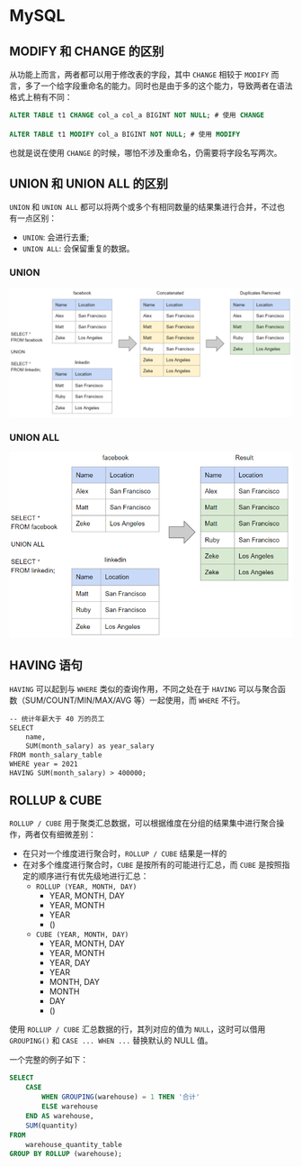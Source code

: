 # MySQL

## MODIFY 和 CHANGE 的区别

从功能上而言，两者都可以用于修改表的字段，其中 `CHANGE` 相较于 `MODIFY` 而言，多了一个给字段重命名的能力。同时也是由于多的这个能力，导致两者在语法格式上稍有不同：

``` sql
ALTER TABLE t1 CHANGE col_a col_a BIGINT NOT NULL; # 使用 CHANGE

ALTER TABLE t1 MODIFY col_a BIGINT NOT NULL; # 使用 MODIFY
```

也就是说在使用 `CHANGE` 的时候，哪怕不涉及重命名，仍需要将字段名写两次。

## UNION 和 UNION ALL 的区别

`UNION` 和 `UNION ALL` 都可以将两个或多个有相同数量的结果集进行合并，不过也有一点区别：

- `UNION`: 会进行去重;
- `UNION ALL`: 会保留重复的数据。

### UNION
![UNION](./public/union.png)

### UNION ALL
![UNION ALL](./public/union_all.png)

## HAVING 语句

`HAVING` 可以起到与 `WHERE` 类似的查询作用，不同之处在于 `HAVING` 可以与聚合函数（SUM/COUNT/MIN/MAX/AVG 等）一起使用，而 `WHERE` 不行。

``` sql{7}
-- 统计年薪大于 40 万的员工
SELECT
    name,
    SUM(month_salary) as year_salary
FROM month_salary_table
WHERE year = 2021
HAVING SUM(month_salary) > 400000;
```

## ROLLUP & CUBE

`ROLLUP / CUBE` 用于聚类汇总数据，可以根据维度在分组的结果集中进行聚合操作，两者仅有细微差别：

- 在只对一个维度进行聚合时，`ROLLUP / CUBE` 结果是一样的
- 在对多个维度进行聚合时，`CUBE` 是按所有的可能进行汇总，而 `CUBE` 是按照指定的顺序进行有优先级地进行汇总：
    - `ROLLUP (YEAR, MONTH, DAY)`
      - YEAR, MONTH, DAY
      - YEAR, MONTH
      - YEAR
      - ()
    - `CUBE (YEAR, MONTH, DAY)`
      - YEAR, MONTH, DAY
      - YEAR, MONTH
      - YEAR, DAY
      - YEAR
      - MONTH, DAY
      - MONTH
      - DAY
      - ()

使用 `ROLLUP / CUBE` 汇总数据的行，其列对应的值为 `NULL`，这时可以借用 `GROUPING()` 和 `CASE ... WHEN ...` 替换默认的 NULL 值。

一个完整的例子如下：

``` sql
SELECT 
    CASE
        WHEN GROUPING(warehouse) = 1 THEN '合计'
        ELSE warehouse
    END AS warehouse,
    SUM(quantity)
FROM
    warehouse_quantity_table
GROUP BY ROLLUP (warehouse);
```

<Vssue title="MySQL" />